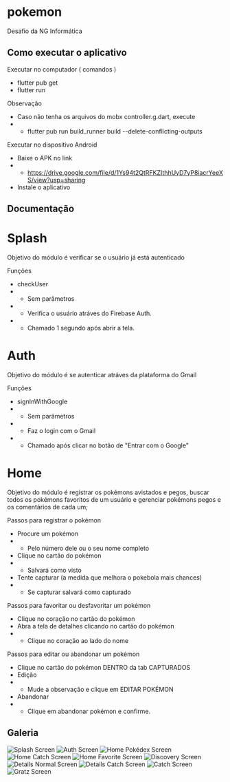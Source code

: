 # pokemon

Desafio da NG Informática

## Como executar o aplicativo
 
Executar no computador ( comandos )
- flutter pub get
- flutter run

Observação
- Caso não tenha os arquivos do mobx controller.g.dart, execute
- - flutter pub run build_runner build --delete-conflicting-outputs

Executar no dispositivo Android 
- Baixe o APK no link
- - https://drive.google.com/file/d/1Ys94t2QtRFKZIthhUyD7yP8iacrYeeXS/view?usp=sharing
- Instale o aplicativo

## Documentação

# Splash

Objetivo do módulo é verificar se o usuário já está autenticado

Funções 
- checkUser 
- - Sem parâmetros
- - Verifica o usuário atráves do Firebase Auth.
- - Chamado 1 segundo após abrir a tela.

# Auth 

Objetivo do módulo é se autenticar atráves da plataforma do Gmail

Funções
- signInWithGoogle
- - Sem parâmetros
- - Faz o login com o Gmail
- - Chamado após clicar no botão de "Entrar com o Google"

# Home 

Objetivo do módulo é registrar os pokémons avistados e pegos, buscar todos os pokémons favoritos de um usuário e gerenciar pokémons pegos e os comentários de cada um;

Passos para registrar o pokémon
- Procure um pokémon
- - Pelo número dele ou o seu nome completo
- Clique no cartão do pokémon
- - Salvará como visto
- Tente capturar (a medida que melhora o pokebola mais chances)
- - Se capturar salvará como capturado

Passos para favoritar ou desfavoritar um pokémon 
- Clique no coração no cartão do pokémon
- Abra a tela de detalhes clicando no cartão do pokémon
- - Clique no coração ao lado do nome

Passos para editar ou abandonar um pokémon
- Clique no cartão do pokémon DENTRO da tab CAPTURADOS
- Edição
- - Mude a observação e clique em EDITAR POKÉMON
- Abandonar 
- - Clique em abandonar pokémon e confirme.


## Galeria

<img src="/prints/splash.png" alt="Splash Screen"/>
<img src="/prints/auth.png" alt="Auth Screen"/>
<img src="/prints/home_dex.png" alt="Home Pokédex Screen"/>
<img src="/prints/home_catch.png" alt="Home Catch Screen"/>
<img src="/prints/home_fav.png" alt="Home Favorite Screen"/>
<img src="/prints/discovery.png" alt="Discovery Screen"/>
<img src="/prints/details_normal.png" alt="Details Normal Screen"/>
<img src="/prints/details_catch.png" alt="Details Catch Screen"/>
<img src="/prints/catch.png" alt="Catch Screen"/>
<img src="/prints/catch_gratz.png" alt="Gratz Screen"/>
